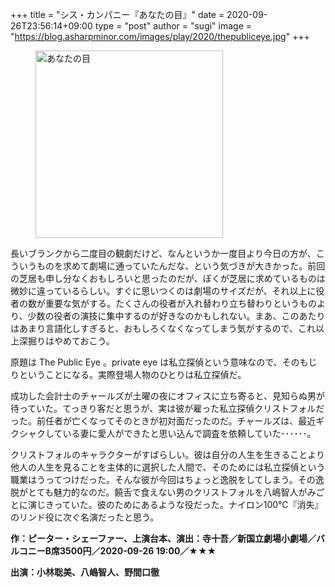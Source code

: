 +++
title = "シス・カンパニー『あなたの目』"
date = 2020-09-26T23:56:14+09:00
type = "post"
author = "sugi"
image = "https://blog.asharpminor.com/images/play/2020/thepubliceye.jpg"
+++
<figure class="alignleft"><img src="/images/play/2020/thepubliceye.jpg" alt="あなたの目" style="width: 300px !important;"></figure>

長いブランクから二度目の観劇だけど、なんというか一度目より今日の方が、こういうものを求めて劇場に通っていたんだな、という気づきが大きかった。前回の芝居も申し分なくおもしろいと思ったのだが、ぼくが芝居に求めているものは微妙に違っているらしい。すぐに思いつくのは劇場のサイズだが、それ以上に役者の数が重要な気がする。たくさんの役者が入れ替わり立ち替わりというものより、少数の役者の演技に集中するのが好きなのかもしれない。まあ、このあたりはあまり言語化しすぎると、おもしろくなくなってしまう気がするので、これ以上深掘りはやめておこう。

原題は The Public Eye 。private eye は私立探偵という意味なので、そのもじりということになる。実際登場人物のひとりは私立探偵だ。

成功した会計士のチャールズが土曜の夜にオフィスに立ち寄ると、見知らぬ男が待っていた。てっきり客だと思うが、実は彼が雇った私立探偵クリストフォルだった。前任者が亡くなってそのときが初対面だったのだ。チャールズは、最近ギクシャクしている妻に愛人ができたと思い込んで調査を依頼していた･･････。

クリストフォルのキャラクターがすばらしい。彼は自分の人生を生きることより他人の人生を見ることを主体的に選択した人間で、そのためには私立探偵という職業はうってつけだった。そんな彼が今回はちょっと逸脱をしてしまう。その逸脱がとても魅力的なのだ。饒舌で食えない男のクリストフォルを八嶋智人がみごとに演じきっていた。彼のためにあるような役だった。ナイロン100℃『消失』のリンド役に次ぐ名演だったと思う。

**作：ピーター・シェーファー、上演台本、演出：寺十吾／新国立劇場小劇場／バルコニーB席3500円／2020-09-26 19:00／★★★**

**出演：小林聡美、八嶋智人、野間口徹**